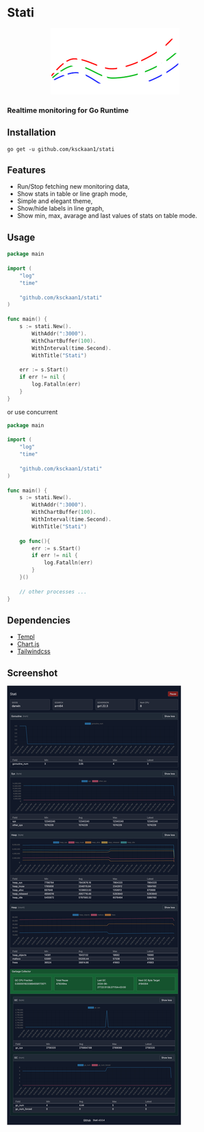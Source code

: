 # Stati

<center><img src="./assets/stati.png" alt="stati-logo"/></center>

### Realtime monitoring for Go Runtime

## Installation

```shell
go get -u github.com/ksckaan1/stati
```

## Features
- Run/Stop fetching new monitoring data,
- Show stats in table or line graph mode,
- Simple and elegant theme,
- Show/hide labels in line graph,
- Show min, max, avarage and last values of stats on table mode.


## Usage

```go
package main

import (
	"log"
	"time"

	"github.com/ksckaan1/stati"
)

func main() {
	s := stati.New().
		WithAddr(":3000").
		WithChartBuffer(100).
		WithInterval(time.Second).
		WithTitle("Stati")

	err := s.Start()
	if err != nil {
		log.Fatalln(err)
	}
}
```

or use concurrent

```go
package main

import (
	"log"
	"time"

	"github.com/ksckaan1/stati"
)

func main() {
	s := stati.New().
		WithAddr(":3000").
		WithChartBuffer(100).
		WithInterval(time.Second).
		WithTitle("Stati")

	go func(){
		err := s.Start()
		if err != nil {
			log.Fatalln(err)
		}
	}()

	// other processes ...
}

```

## Dependencies
- [Templ](https://github.com/a-h/templ)
- [Chart.js](https://github.com/chartjs/Chart.js)
- [Tailwindcss](https://github.com/tailwindlabs/tailwindcss)

## Screenshot

![ss](./img/ss.jpg)